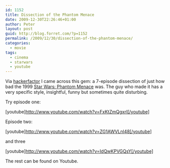 ```yaml
---
id: 1152
title: Dissection of the Phantom Menace
date: 2009-12-30T22:26:46+01:00
author: Peter
layout: post
guid: http://blog.forret.com/?p=1152
permalink: /2009/12/30/dissection-of-the-phantom-menace/
categories:
  - movie
tags:
  - cinema
  - starwars
  - youtube
---
```

Via [hackerfactor](http://www.hackerfactor.com/blog/index.php?/archives/344-Quality-YouTube-Videos.html) I came across this gem: a 7-episode dissection of just how bad the 1999 [Star Wars: Phantom Menace](http://www.imdb.com/title/tt0120915/) was. The guy who made it has a very specific style, insightful, funny but sometimes quite disturbing.

Try episode one:

[youtube]http://www.youtube.com/watch?v=FxKtZmQgxrI[/youtube]

<!--more-->

Episode two:

[youtube]http://www.youtube.com/watch?v=ZG1AWVLnl48[/youtube]

and three

[youtube]http://www.youtube.com/watch?v=IdQwKPVGQsY[/youtube]

The rest can be found on Youtube.